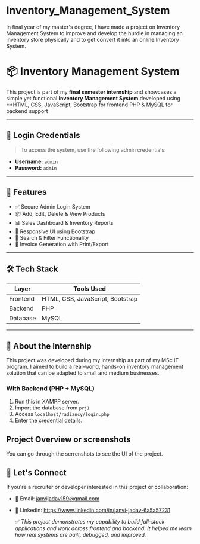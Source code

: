 # Inventory_Management_System
In final year of my master's degree, I have made a project on Inventory Management System to improve and develop the hurdle in managing an inventory store physically and to get convert it into an online Inventory System.

# 📦 Inventory Management System

This project is part of my **final semester internship** and showcases a simple yet functional **Inventory Management System** developed using **HTML, CSS, JavaScript, Bootstrap for frontend PHP & MySQL for backend support

---

## 🔐 Login Credentials

> To access the system, use the following admin credentials:

- **Username:** `admin`  
- **Password:** `admin`

---

## 🚀 Features

- ✅ Secure Admin Login System  
- 📦 Add, Edit, Delete & View Products  
- 📊 Sales Dashboard & Inventory Reports  
- 📁 Responsive UI using Bootstrap  
- 🔎 Search & Filter Functionality  
- 🧾 Invoice Generation with Print/Export
  

---

## 🛠️ Tech Stack

| Layer         | Tools Used                       |
|---------------|----------------------------------|
| Frontend      | HTML, CSS, JavaScript, Bootstrap |
| Backend       | PHP                              |
| Database      | MySQL                            |  

---

## 📘 About the Internship

This project was developed during my internship as part of my MSc IT program. I aimed to build a real-world, hands-on inventory management solution that can be adapted to small and medium businesses.

### With Backend (PHP + MySQL)
1. Run this in XAMPP server.
2. Import the database from `prj1`
3. Access `localhost/radiancy/login.php`
4. Enter the credential details.

## Project Overview or screenshots
You can go through the scrrenshots to see the UI of the project.

## 🤝 Let's Connect

If you're a recruiter or developer interested in this project or collaboration:
- 📧 Email: janvijadav159@gmail.com
- 💼 LinkedIn: https://www.linkedin.com/in/janvi-jadav-6a5a57231

  ✅ *This project demonstrates my capability to build full-stack applications and work across frontend and backend. It helped me learn how real systems are built, debugged, and improved.*



